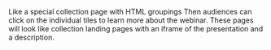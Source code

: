 Like a special collection page with HTML groupings
Then audiences can click on the individual tiles to learn more about the webinar. These pages will look like collection landing pages with an iframe of the presentation and a description.
